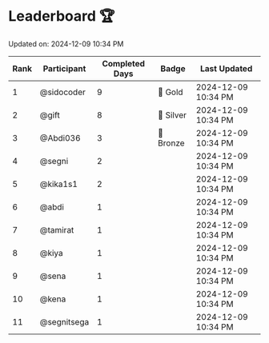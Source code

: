 # Leaderboard 🏆

Updated on: 2024-12-09 10:34 PM

| Rank | Participant       | Completed Days | Badge      | Last Updated         |
|------|-------------------|----------------|------------|----------------------|
| 1    | @sidocoder        | 9              | 🏅 Gold     | 2024-12-09 10:34 PM |
| 2    | @gift             | 8              | 🥈 Silver   | 2024-12-09 10:34 PM |
| 3    | @Abdi036          | 3              | 🥉 Bronze   | 2024-12-09 10:34 PM |
| 4    | @segni            | 2              |            | 2024-12-09 10:34 PM |
| 5    | @kika1s1          | 2              |            | 2024-12-09 10:34 PM |
| 6    | @abdi             | 1              |            | 2024-12-09 10:34 PM |
| 7    | @tamirat          | 1              |            | 2024-12-09 10:34 PM |
| 8    | @kiya             | 1              |            | 2024-12-09 10:34 PM |
| 9    | @sena             | 1              |            | 2024-12-09 10:34 PM |
| 10   | @kena             | 1              |            | 2024-12-09 10:34 PM |
| 11   | @segnitsega       | 1              |            | 2024-12-09 10:34 PM |
